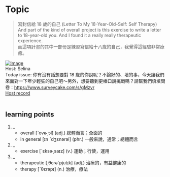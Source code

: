 # Topic

> 寫封信給 18 歲的自己 (Letter To My 18-Year-Old-Self: Self Therapy) <br>
> And part of the kind of overall project is this exercise to write a letter to 18-year-old you. And I found it a really really therapeutic experience. <br>
> 而這項計畫的其中一部份是練習寫信給十八歲的自己，我覺得這經驗非常療癒。 <br>

[![Image](https://cdn.voicetube.com/assets/thumbnails/VjjGCwUJ_JQ.jpg)](https://www.youtube.com/embed/VjjGCwUJ_JQ?rel=0&showinfo=0&cc_load_policy=0&controls=1&autoplay=1&iv_load_policy=3&playsinline=1&wmode=transparent&start=101&end=115&enablejsapi=1&origin=https://tw.voicetube.com&widgetid=1)<br>
Host: Selina 
<br>Today issue: 你有沒有話想要對 18 歲的你說呢？不論好的、壞的事，今天讓我們來面對一下年少輕狂的自己吧～另外，想要聽到更棒口說挑戰嗎？請幫我們填填問卷：https://www.surveycake.com/s/gMzvr
<br>
[Host record](https://cdn.voicetube.com/everyday_records/4865/1605258122.mp3)
<br><br>
## learning points
1. _
	* overall [​ˋovɚ͵ɔl​] (adj.) 總體而言；全面的
	* in general [ɪn ​ˋdʒɛnərəl] (phr.) 一般來說，通常；總體而言
2. _
	* exercise [ˋɛksɚ͵saɪz] (v.) 運動；行使，運用
3. _
	* therapeutic [​͵θɛrəˋpjutɪk] (adj.) 治療的，有益健康的
	* therapy [ˋθɛrəpɪ] (n.) 治療，療法
